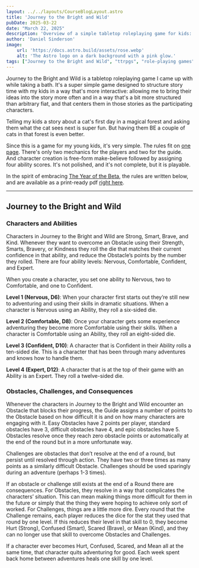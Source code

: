 ```yaml
---
layout: ../../layouts/CourseBlogLayout.astro
title: 'Journey to the Bright and Wild'
pubDate: 2025-03-22
date: "March 22, 2025"
description: 'Overview of a simple tabletop roleplaying game for kids: Journey to the Bright and Wild'
author: 'Daniel Sinderson'
image:
    url: 'https://docs.astro.build/assets/rose.webp'
    alt: 'The Astro logo on a dark background with a pink glow.'
tags: ["Journey to the Bright and Wild", "ttrpgs", "role-playing games", "game design"]
---
```

Journey to the Bright and Wild is a tabletop roleplaying game I came up with while taking a bath.
It's a super simple game designed to structure story time with my kids in a way that's more interactive: allowing me to bring their ideas into the story more often and in a way that's a bit more structured than arbitrary fiat, and that centers them in those stories as the participating characters.

Telling my kids a story about a cat's first day in a magical forest and asking them what the cat sees next is super fun.
But having them BE a couple of cats in that forest is even better.


Since this is a game for my young kids, it's very simple.
The rules fit on [one page](/journey-to-the-bright-and-wild.pdf).
There's only two mechanics for the players and two for the guide.
And character creation is free-form make-believe followed by assigning four ability scores.
It's not polished, and it's not complete, but it is playable.

In the spirit of embracing [The Year of the Beta](https://www.prismaticwasteland.com/blog/2025-is-the-year-of-the-beta), the rules are written below, and are available as a print-ready pdf [right here](/journey-to-the-bright-and-wild.pdf).



---

## Journey to the Bright and Wild

### Characters and Abilities
Characters in Journey to the Bright and Wild are Strong, Smart, Brave, and Kind. Whenever they want to
overcome an Obstacle using their Strength, Smarts, Bravery, or Kindness they roll the die that matches their
current confidence in that ability, and reduce the Obstacle’s points by the number they rolled.
There are four ability levels: Nervous, Comfortable, Confident, and Expert. 

When you create a character, you set
one ability to Nervous, two to Comfortable, and one to Confident.

**Level 1 (Nervous, D6)**: When your character first starts out they’re still new to adventuring and using their
skills in dramatic situations. When a character is Nervous using an Ability, they roll a six-sided die.

**Level 2 (Comfortable, D8)**: Once your character gets some experience adventuring they become more
Comfortable using their skills. When a character is Comfortable using an Ability, they roll an eight-sided die.

**Level 3 (Confident, D10)**: A character that is Confident in their Ability rolls a ten-sided die. This is a character
that has been through many adventures and knows how to handle them.

**Level 4 (Expert, D12)**: A character that is at the top of their game with an Ability is an Expert. They roll a
twelve-sided die.


### Obstacles, Challenges, and Consequences
Whenever the characters in Journey to the Bright and Wild encounter an Obstacle that blocks their progress, the
Guide assigns a number of points to the Obstacle based on how difficult it is and on how many characters are
engaging with it. Easy Obstacles have 2 points per player, standard obstacles have 3, difficult obstacles have 4, and
epic obstacles have 5. Obstacles resolve once they reach zero obstacle points or automatically at the end of the
round but in a more unfortunate way.

Challenges are obstacles that don’t resolve at the end of a round, but persist until resolved through action. They
have two or three times as many points as a similarly difficult Obstacle. Challenges should be used sparingly during
an adventure (perhaps 1-3 times). 

If an obstacle or challenge still exists at the end of a Round there are consequences. For Obstacles, they resolve in a
way that complicates the characters’ situation. This can mean making things more difficult for them in the future
or simply that the thing they were hoping to achieve only sort of worked. For Challenges, things are a little more
dire. Every round that the Challenge remains, each player reduces the dice for the stat they used that round by
one level. If this reduces their level in that skill to 0, they become Hurt (Strong), Confused (Smart), Scared
(Brave), or Mean (Kind), and they can no longer use that skill to overcome Obstacles and Challenges. 

If a character ever becomes Hurt, Confused, Scared, and Mean all at the same time, that character quits adventuring for
good. Each week spent back home between adventures heals one skill by one level.